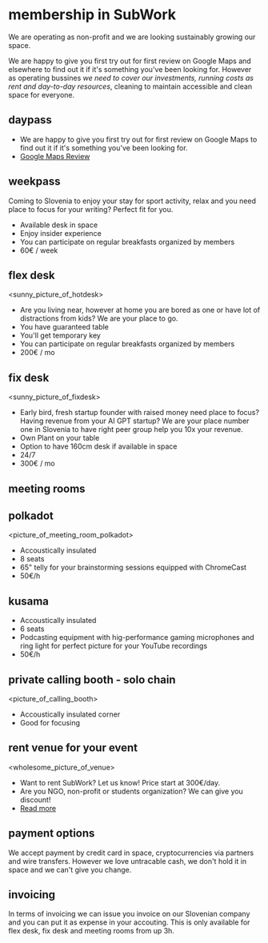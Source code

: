 # membership in SubWork

We are operating as non-profit and we are looking sustainably growing our space.

We are happy to give you first try out for first review on Google Maps and elsewhere to find out it if it's something you've been looking for. However as operating bussines _we need to cover our investments, running costs as rent and day-to-day resources_, cleaning to maintain accessible and clean space for everyone.

daypass
---
- We are happy to give you first try out for first review on Google Maps to find out it if it's something you've been looking for.
- [Google Maps Review](https://g.page/r/CWs7EEKFN9-zEBE/review)

weekpass
---
Coming to Slovenia to enjoy your stay for sport activity, relax and you need place to focus for your writing? Perfect fit for you. 
- Available desk in space
- Enjoy insider experience
- You can participate on regular breakfasts organized by members
- 60€ / week

flex desk
---

<sunny_picture_of_hotdesk>
- Are you living near, however at home you are bored as one or have lot of distractions from kids? We are your place to go.
- You have guaranteed table
- You'll get temporary key
- You can participate on regular breakfasts organized by members
- 200€ / mo

fix desk
---

<sunny_picture_of_fixdesk>
- Early bird, fresh startup founder with raised money need place to focus? Having revenue from your AI GPT startup? We are your place number one in Slovenia to have right peer group help you 10x your revenue.
- Own Plant on your table
- Option to have 160cm desk if available in space
- 24/7
- 300€ / mo

meeting rooms
---

polkadot
---

<picture_of_meeting_room_polkadot>
- Accoustically insulated
- 8 seats
- 65" telly for your brainstorming sessions equipped with ChromeCast
- 50€/h

kusama
---
- Accoustically insulated 
- 6 seats
- Podcasting equipment with hig-performance gaming microphones and ring light for perfect picture for your YouTube recordings
- 50€/h

private calling booth - solo chain
---

<picture_of_calling_booth>
- Accoustically insulated corner
- Good for focusing

rent venue for your event
---

<wholesome_picture_of_venue>
- Want to rent SubWork? Let us know! Price start at 300€/day. 
- Are you NGO, non-profit or students organization? We can give you discount!
- [Read more](./rent-subwork-venue-in-bled.md)

payment options
---
We accept payment by credit card in space, cryptocurrencies via partners and wire transfers. 
However we love untracable cash, we don't hold it in space and we can't give you change.


invoicing
---
In terms of invoicing we can issue you invoice on our Slovenian company and you can put it as expense in your accouting. This is only available for flex desk, fix desk and meeting rooms from up 3h.